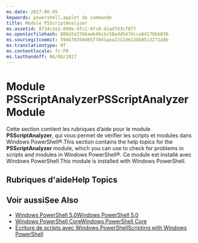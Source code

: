 ```yaml
---
ms.date: 2017-06-05
keywords: powershell,applet de commande
title: Module PSScriptAnalyzer
ms.assetid: 8734c1e1-898e-4fc1-8fc0-d1ad7d3cf077
ms.openlocfilehash: 808d2e2766aeb46cbc58add547dcca64170bb036
ms.sourcegitcommit: 598b7835046577841aea2211d613bb8513271a8b
ms.translationtype: HT
ms.contentlocale: fr-FR
ms.lasthandoff: 06/08/2017
---
```

# <a name="psscriptanalyzer-module"></a><span data-ttu-id="3ec4d-103">Module PSScriptAnalyzer</span><span class="sxs-lookup"><span data-stu-id="3ec4d-103">PSScriptAnalyzer Module</span></span>
<span data-ttu-id="3ec4d-104">Cette section contient les rubriques d’aide pour le module **PSScriptAnalyzer**, qui vous permet de vérifier les scripts et modules dans Windows PowerShell®.</span><span class="sxs-lookup"><span data-stu-id="3ec4d-104">This section contains the help topics for the **PSScriptAnalyzer** module, which you can use to check for problems in scripts and modules in Windows PowerShell®.</span></span> <span data-ttu-id="3ec4d-105">Ce module est installé avec Windows PowerShell.</span><span class="sxs-lookup"><span data-stu-id="3ec4d-105">This module is installed with Windows PowerShell.</span></span>

## <a name="help-topics"></a><span data-ttu-id="3ec4d-106">Rubriques d'aide</span><span class="sxs-lookup"><span data-stu-id="3ec4d-106">Help Topics</span></span>

## <a name="see-also"></a><span data-ttu-id="3ec4d-107">Voir aussi</span><span class="sxs-lookup"><span data-stu-id="3ec4d-107">See Also</span></span>
- [<span data-ttu-id="3ec4d-108">Windows PowerShell 5.0</span><span class="sxs-lookup"><span data-stu-id="3ec4d-108">Windows PowerShell 5.0</span></span>](Windows-PowerShell-5.0.md)
- [<span data-ttu-id="3ec4d-109">Windows PowerShell Core</span><span class="sxs-lookup"><span data-stu-id="3ec4d-109">Windows PowerShell Core</span></span>](https://technet.microsoft.com/en-us/library/4b75f1e4-f327-48f3-92ab-bf5435094d41)
- [<span data-ttu-id="3ec4d-110">Écriture de scripts avec Windows PowerShell</span><span class="sxs-lookup"><span data-stu-id="3ec4d-110">Scripting with Windows PowerShell</span></span>](../../getting-started/fundamental/Scripting-with-Windows-PowerShell.md)

